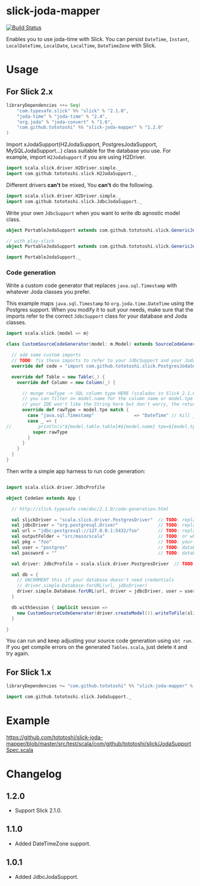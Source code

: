 # slick-joda-mapper

[![Build Status](https://travis-ci.org/tototoshi/slick-joda-mapper.png)](https://travis-ci.org/tototoshi/slick-joda-mapper)

Enables you to use joda-time with Slick.
You can persist `DateTime`, `Instant`, `LocalDateTime`, `LocalDate`, `LocalTime`, `DateTimeZone` with Slick.

# Usage


## For Slick 2.x

```scala
libraryDependencies ++= Seq(
    "com.typesafe.slick" %% "slick" % "2.1.0",
    "joda-time" % "joda-time" % "2.4",
    "org.joda" % "joda-convert" % "1.6",
    "com.github.tototoshi" %% "slick-joda-mapper" % "1.2.0"
)
```

Import xJodaSupport(H2JodaSupport, PostgresJodaSupport, MySQLJodaSupport...) class suitable for the database you use.
For example, import `H2JodaSupport` if you are using H2Driver.

```scala
import scala.slick.driver.H2Driver.simple._
import com.github.tototoshi.slick.H2JodaSupport._
```

Different drivers __can't__ be mixed, You __can't__ do the following.

```scala
import scala.slick.driver.H2Driver.simple._
import com.github.tototoshi.slick.JdbcJodaSupport._
```

Write your own `JdbcSupport` when you want to write db agnostic model class.

```scala
object PortableJodaSupport extends com.github.tototoshi.slick.GenericJodaSupport(yourAbstractDriver)

// with play-slick
object PortableJodaSupport extends com.github.tototoshi.slick.GenericJodaSupport(play.api.db.slick.Config.driver)

import PortableJodaSupport._
```

### Code generation

Write a custom code generator that replaces `java.sql.Timestamp` with whatever Joda classes you prefer.  

This example maps `java.sql.Timestamp` to `org.joda.time.DateTime` using the Postgres support.  When you modify it to suit your needs, make sure that the imports refer to the correct `JdbcSupport` class for your database and Joda classes.

```scala
import scala.slick.{model => m}

class CustomSourceCodeGenerator(model: m.Model) extends SourceCodeGenerator(model) {

  // add some custom imports
  // TODO: fix these imports to refer to your JdbcSupport and your Joda imports
  override def code = "import com.github.tototoshi.slick.PostgresJodaSupport._\n" + "import org.joda.time.DateTime\n" + super.code

  override def Table = new Table(_) {
    override def Column = new Column(_) {

      // munge rawType -> SQL column type HERE (scaladoc in Slick 2.1.0 is outdated or incorrect, GeneratorHelpers#mapJdbcTypeString does not exist)
      // you can filter on model.name for the column name or model.tpe for the column type
      // your IDE won't like the String here but don't worry, the return type the compiler expects here is String
      override def rawType = model.tpe match {
        case "java.sql.Timestamp"               => "DateTime" // kill j.s.Timestamp
        case _ => {
//          println(s"${model.table.table}#${model.name} tpe=${model.tpe} rawType=${super.rawType}")
          super.rawType
        }
      }
    }
  }
}
```
Then write a simple app harness to run code generation:

```scala

import scala.slick.driver.JdbcProfile

object CodeGen extends App {

  // http://slick.typesafe.com/doc/2.1.0/code-generation.html

  val slickDriver = "scala.slick.driver.PostgresDriver"  // TODO: replace this with your Slick driver
  val jdbcDriver = "org.postgresql.Driver"               // TODO: replace this with your JDBC driver
  val url = "jdbc:postgresql://127.0.0.1:5432/foo"       // TODO: replace this with your database's JDBC URL
  val outputFolder = "src/main/scala"                    // TODO: or whatever output folder you're in the mood for
  val pkg = "foo"                                        // TODO: your package name
  val user = "postgres"                                  // TODO: database username - optional, use forURL supports both with and without credentials
  val password = ""                                      // TODO: database password - optional, use forURL supports both with and without credentials

  val driver: JdbcProfile = scala.slick.driver.PostgresDriver  // TODO: replace this with your Slick driver

  val db = {
    // UNCOMMENT this if your database doesn't need credentials
    // driver.simple.Database.forURL(url, jdbcDriver)
    driver.simple.Database.forURL(url, driver = jdbcDriver, user = user, password = password)
  }

  db.withSession { implicit session =>
    new CustomSourceCodeGenerator(driver.createModel()).writeToFile(slickDriver, outputFolder, pkg)
  }

}

```

You can run and keep adjusting your source code generation using `sbt run`.  If you get compile errors on the generated `Tables.scala`, just delete it and try again.

## For Slick 1.x

```scala
libraryDependencies += "com.github.tototoshi" %% "slick-joda-mapper" % "0.4.1"
```

```scala
import com.github.tototoshi.slick.JodaSupport._
```

# Example


https://github.com/tototoshi/slick-joda-mapper/blob/master/src/test/scala/com/github/tototoshi/slick/JodaSupportSpec.scala


# Changelog

## 1.2.0
 - Support Slick 2.1.0.

## 1.1.0
 - Added DateTimeZone support.

## 1.0.1
 - Added JdbcJodaSupport.
